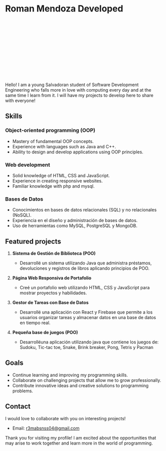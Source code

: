 # Roman Mendoza Developed
<div style="background-image: url('Background_github.png'); background-size: cover; padding: 100px;"></div>
Hello! I am a young Salvadoran student of Software Development Engineering who falls more in love with computing every day and at the same time I learn from it. I will have my projects to develop here to share with everyone!

## Skills

### Object-oriented programming (OOP)
- Mastery of fundamental OOP concepts.
- Experience with languages ​​such as Java and C++.
- Ability to design and develop applications using OOP principles.

### Web development
- Solid knowledge of HTML, CSS and JavaScript.
- Experience in creating responsive websites.
- Familiar knowledge with php and mysql.

### Bases de Datos
- Conocimientos en bases de datos relacionales (SQL) y no relacionales (NoSQL).
- Experiencia en el diseño y administración de bases de datos.
- Uso de herramientas como MySQL, PostgreSQL y MongoDB.

## Featured projects
1. **Sistema de Gestión de Biblioteca (POO)**
   - Desarrollé un sistema utilizando Java que administra préstamos, devoluciones y registros de libros aplicando principios de POO.

2. **Página Web Responsiva de Portafolio**
   - Creé un portafolio web utilizando HTML, CSS y JavaScript para mostrar proyectos y habilidades.

3. **Gestor de Tareas con Base de Datos**
   - Desarrollé una aplicación con React y Firebase que permite a los usuarios organizar tareas y almacenar datos en una base de datos en tiempo real.
     
4. **Pequeña base de juegos (POO)**
   - Desarrolléuna aplicación utilizando java que contiene los juegos de: Sudoku, Tic-tac toe, Snake, Brink breaker, Pong, Tetris y Pacman

## Goals
- Continue learning and improving my programming skills.
- Collaborate on challenging projects that allow me to grow professionally.
- Contribute innovative ideas and creative solutions to programming problems.

## Contact
I would love to collaborate with you on interesting projects!
- Email:  r3mabsnss04@gmail.com

Thank you for visiting my profile! I am excited about the opportunities that may arise to work together and learn more in the world of programming.
